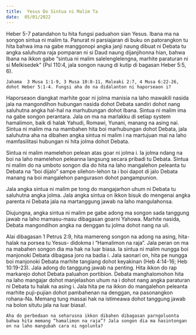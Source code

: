 ```yaml
---
title:  Yesus Do Sintua ni Malim Ta
date:  05/01/2022
---
```


Heber 5-7 patandahon tu hita fungsi paduahon sian Yesus. Ibana ma na songon sintua ni malim ta. Panurat ni parsiajaran di buku on patorangkon tu hita bahwa ima na gabe manggonopi angka janji naung dibuat ni Debata tu angka saluhutna raja pomparan ni si Daud naung dijanjihonna hian, bahwa Ibana na ikkon gabe “sintua ni malim salelenglelengna, marhite paraturan ni si Melkisedek” (Psl 110:4, jala songon naung di kutip di bagasan Heber 5:5, 6).

`Jahama  3 Musa 1:1-9, 3 Musa 10:8-11, Maleaki 2:7, 4 Musa 6:22-26, dohot Heber 5:1-4. Fungsi aha do na didalanton ni haporseaon i?`

Haporseaon diangkat marhite goar ni jolma manisia na laho mawakili nasida jala na mangondihon hubungan nasida dohot Debata sandiri dohot nang saluhutna angka hal-hal na marhubungan dohot Ibana. Sintua ni malim ima na gabe songon perantara. Jala on ma na marlakku di setiap system hamalimon, baik di halak Yahudi, Romawi, Yunani, manang na asing nai. Sintua ni malim ma na mambahen hita boi marhubungan dohot Debata, jala saluhutna aha na dibahen angka sintua ni malim i na martujuan mai na laho mamfasilitasi hubungan ni hita  jolma dohot Debata.

Sintua ni malim mamelehon pelean atas goar ni jolma i. Ia jolma ndang na boi na laho mamelehon peleanna langsung secara pribadi tu Debata. Sintua ni malim do na umboto songon dia do hita na laho mangalehon peleanta tu Debata na “boi dijalo” sampe silehon-lehon ta i boi dapot di jalo Debata manang na boi mangalehon pangurason dohot pangampunion.

Jala angka sintua ni malim pe tong do mangajarhon uhum ni Debata tu saluhutna angka jolma. Jala angka sintua on ikkon bisuk do mengenai angka parenta ni Debata jala na martanggung jawab na laho mangulahonsa.

Diujungna, angka sintua ni malim pe gabe adong ma songon sada tanggung jawab na laho mamasu-masu dibagasan goarni Yahowa. Marhite nasida, Debata mangondihon angka na denggan tu jolma dohot nang na uli.

Alai dibagasan 1 Petrus 2:9, hita mamereng songon na adong na asing, hita- halak na porsea tu Yesus- didokma i “Hamalimon na raja”. Jala peran on ma na mabahen songon dia ma hak na luar biasa. Ia sintua ni malim nungga boi manjonoki Debata dibagasa joro na badia i. Jala saonari on, hita pe nungga boi manjonoki Debata marhite tangiang dohot keyakinan (Heb 4:14-16; Heb 10:19-23). Jala adong do tanggung jawab na penting. Hita ikkon do rap markarejo dohot Debata paluahon portibion. Debata manghalomohon hita na laho mangajar dohot manjelashon uhum na i dohot nang angka paraturan ni Debata tu halak na asing i. Jala hita pe na ikkon do mangalehon peleanta marhite puji-pujian dohot pambahenan na denggan, na pasonangkon rohana-Na. Memang tung massai hak na istimeawa dohot tanggung jawab na bolon situtu jala na luar biasa!.

`Aha do perbedaan na seharusna ikkon dibahen dibagasan parngoluonta bahwa hita memang “hamalimon na raja”? Jala songon dia ma hasintongan on na laho mangubah cara ni ngolunta?`